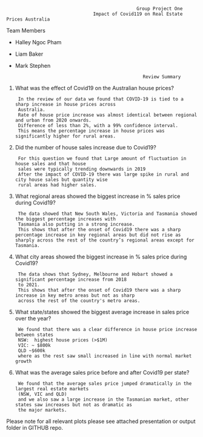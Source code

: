                                                    Group Project One
                                    Impact of Covid119 on Real Estate Prices Australia
    
Team Members 

- Halley Ngoc Pham 
- Liam Baker
- Mark Stephen


                                                     Review Summary 

1. What was the effect of Covid19 on the Australian house prices?

        In the review of our data we found that COVID-19 is tied to a sharp increase in house prices across 
        Australia.
        Rate of house price increase was almost identical between regional and urban from 2020 onwards.
        Difference of less than 2%, with a 99% confidence interval.
        This means the percentage increase in house prices was significantly higher for rural areas.

2. Did the number of house sales increase due to Covid19?

        For this question we found that Large amount of fluctuation in house sales and that house 
        sales were typically trending downwards in 2019
        After the impact of COVID-19 there was large spike in rural and city house sales but quantity wise 
        rural areas had higher sales.

3. What regional areas showed the biggest increase in % sales price during Covid19?
    
        The data showed that New South Wales, Victoria and Tasmania showed the biggest percentage increases with 
        Tasmania also putting in a strong increase.
        This shows that after the onset of Covid19 there was a sharp percentage increase in key regional areas but did not rise as sharply across the rest of the country’s regional areas except for Tasmania. 

4. What city areas showed the biggest increase in % sales price during Covid19?

        The data shows that Sydney, Melbourne and Hobart showed a significant percentage increase from 2018 
        to 2021. 
        This shows that after the onset of Covid19 there was a sharp increase in key metro areas but not as sharp 
        across the rest of the country's metro areas. 

5. What state/states showed the biggest average increase in sales price over the year?

        We found that there was a clear difference in house price increase between states
        NSW:  highest house prices (>$1M)
        VIC: ~ $800k
        QLD ~$600k
        where as the rest saw small increased in line with normal market growth

6. What was the average sales price before and after Covid19 per state?

        We found that the average sales price jumped dramatically in the largest real estate markets 
        (NSW, VIC and QLD)
        and we also saw a large increase in the Tasmanian market, other states saw increases but not as dramatic as 
        the major markets.
        
        
        
Please note for all relevant plots please see attached presentation or output folder in GITHUB repo.
        